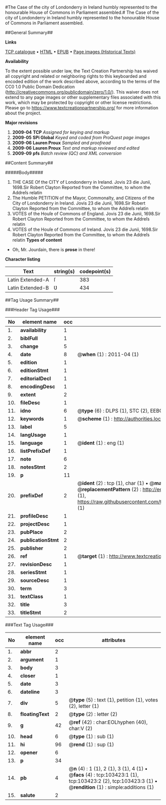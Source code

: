 #The Case of the city of Londonderry in Ireland humbly represented to the honourable House of Commons in Parliament assembled.#
The Case of the city of Londonderry in Ireland humbly represented to the honourable House of Commons in Parliament assembled.

##General Summary##

**Links**

[TCP catalogue](http://www.ota.ox.ac.uk/tcp/)  • 
[HTML](http://tei.it.ox.ac.uk/tcp/Texts-HTML/free/A31/A31136.html)  • 
[EPUB](http://tei.it.ox.ac.uk/tcp/Texts-EPUB/free/A31/A31136.epub) • 
[Page images (Historical Texts)](https://historicaltexts.jisc.ac.uk/eebo-15313892e)

**Availability**

To the extent possible under law, the Text Creation Partnership has waived all copyright and related or neighboring rights to this keyboarded and encoded edition of the work described above, according to the terms of the CC0 1.0 Public Domain Dedication (http://creativecommons.org/publicdomain/zero/1.0/). This waiver does not extend to any page images or other supplementary files associated with this work, which may be protected by copyright or other license restrictions. Please go to https://www.textcreationpartnership.org/ for more information about the project.

**Major revisions**

1. __2009-04__ __TCP__ *Assigned for keying and markup*
1. __2009-05__ __SPi Global__ *Keyed and coded from ProQuest page images*
1. __2009-06__ __Lauren Proux__ *Sampled and proofread*
1. __2009-06__ __Lauren Proux__ *Text and markup reviewed and edited*
1. __2009-09__ __pfs__ *Batch review (QC) and XML conversion*

##Content Summary##

#####Body#####

1. THE CASE Of the CITY of Londonderry in Ireland.
Jovis 23 die Junii, 1698.Sir Robert Clayton Reported from the Committee, to whom the Addreſs relatin
1. The Humble PETITION of the Mayor, Commonalty, and Citizens of the City of Londonderry in Ireland.
Jovis 23 die Junii, 1698.Sir Robert Clayton Reported from the Committee, to whom the Addreſs relatin
1. VOTES of the Houſe of Commons of England.
Jovis 23 die Junii, 1698.Sir Robert Clayton Reported from the Committee, to whom the Addreſs relatin
1. VOTES of the Houſe of Commons of Ireland.
Jovis 23 die Junii, 1698.Sir Robert Clayton Reported from the Committee, to whom the Addreſs relatin
**Types of content**

  * Oh, Mr. Jourdain, there is **prose** in there!

**Character listing**


|Text|string(s)|codepoint(s)|
|---|---|---|
|Latin Extended-A|ſ|383|
|Latin Extended-B|Ʋ|434|

##Tag Usage Summary##

###Header Tag Usage###

|No|element name|occ|attributes|
|---|---|---|---|
|1.|__availability__|1||
|2.|__biblFull__|1||
|3.|__change__|5||
|4.|__date__|8| @__when__ (1) : 2011-04 (1)|
|5.|__edition__|1||
|6.|__editionStmt__|1||
|7.|__editorialDecl__|1||
|8.|__encodingDesc__|1||
|9.|__extent__|2||
|10.|__fileDesc__|1||
|11.|__idno__|6| @__type__ (6) : DLPS (1), STC (2), EEBO-CITATION (1), OCLC (1), VID (1)|
|12.|__keywords__|1| @__scheme__ (1) : http://authorities.loc.gov/ (1)|
|13.|__label__|5||
|14.|__langUsage__|1||
|15.|__language__|1| @__ident__ (1) : eng (1)|
|16.|__listPrefixDef__|1||
|17.|__note__|6||
|18.|__notesStmt__|2||
|19.|__p__|11||
|20.|__prefixDef__|2| @__ident__ (2) : tcp (1), char (1)  •  @__matchPattern__ (2) : ([0-9\-]+):([0-9IVX]+) (1), (.+) (1)  •  @__replacementPattern__ (2) : http://eebo.chadwyck.com/downloadtiff?vid=$1&page=$2 (1), https://raw.githubusercontent.com/textcreationpartnership/Texts/master/tcpchars.xml#$1 (1)|
|21.|__profileDesc__|1||
|22.|__projectDesc__|1||
|23.|__pubPlace__|2||
|24.|__publicationStmt__|2||
|25.|__publisher__|2||
|26.|__ref__|1| @__target__ (1) : http://www.textcreationpartnership.org/docs/. (1)|
|27.|__revisionDesc__|1||
|28.|__seriesStmt__|1||
|29.|__sourceDesc__|1||
|30.|__term__|3||
|31.|__textClass__|1||
|32.|__title__|3||
|33.|__titleStmt__|2||


###Text Tag Usage###

|No|element name|occ|attributes|
|---|---|---|---|
|1.|__abbr__|2||
|2.|__argument__|1||
|3.|__body__|3||
|4.|__closer__|1||
|5.|__date__|3||
|6.|__dateline__|3||
|7.|__div__|5| @__type__ (5) : text (1), petition (1), votes (2), letter (1)|
|8.|__floatingText__|2| @__type__ (2) : letter (2)|
|9.|__g__|42| @__ref__ (42) : char:EOLhyphen (40), char:V (2)|
|10.|__head__|6| @__type__ (1) : sub (1)|
|11.|__hi__|96| @__rend__ (1) : sup (1)|
|12.|__opener__|6||
|13.|__p__|34||
|14.|__pb__|4| @__n__ (4) : 1 (1), 2 (1), 3 (1), 4 (1)  •  @__facs__ (4) : tcp:103423:1 (1), tcp:103423:2 (2), tcp:103423:3 (1)  •  @__rendition__ (1) : simple:additions (1)|
|15.|__salute__|2||
